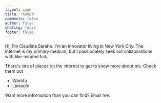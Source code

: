 ```yaml
---
layout: page
title: "About"
comments: false
author: false
sharing: false
footer: false
---
```


Hi, I'm Claudina Sarahe. I'm an innovator living in New York City. The internet is my primary medium, but I passionately seek out collaborations with like-minded folk. 

There's lots of places on the internet to get to know more about me. Check them out

* Workfu
* LinkedIn

Want more information than you can find? Email me. 